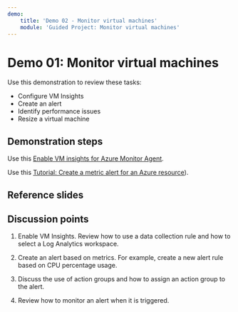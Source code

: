 ```yaml
---
demo:
    title: 'Demo 02 - Monitor virtual machines'
    module: 'Guided Project: Monitor virtual machines'
---
```


# Demo 01: Monitor virtual machines

Use this demonstration to review these tasks:
+ Configure VM Insights 
+ Create an alert  
+ Identify performance issues 
+ Resize a virtual machine 


## Demonstration steps

Use this [Enable VM insights for Azure Monitor Agent](https://learn.microsoft.com/azure/azure-monitor/vm/vminsights-enable-portal#enable-vm-insights-for-azure-monitor-agent). 

Use this [Tutorial: Create a metric alert for an Azure resource](https://learn.microsoft.com/azure/azure-monitor/alerts/alerts-create-metric-alert-rule)).


## Reference slides

    


## Discussion points

1. Enable VM Insights. Review how to use a data collection rule and how to select a Log Analytics workspace. 

1. Create an alert based on metrics. For example, create a new alert rule based on CPU percentage usage.

1. Discuss the use of action groups and how to assign an action group to the alert. 

1. Review how to monitor an alert when it is triggered.
